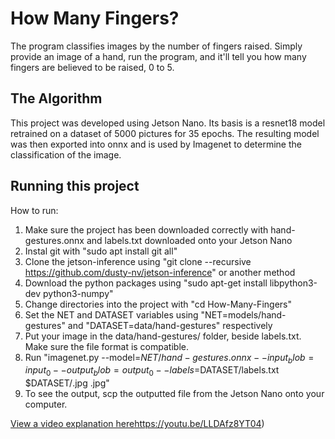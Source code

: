 # How Many Fingers?

The program classifies images by the number of fingers raised. Simply provide an image of a hand, run the program, and it'll tell you how many fingers are believed to be raised, 0 to 5.


## The Algorithm

This project was developed using Jetson Nano.  Its basis is a resnet18 model retrained on a dataset of 5000 pictures for 35 epochs. The resulting model was then exported into onnx and is used by Imagenet to determine the classification of the image. 

## Running this project

How to run:
1. Make sure the project has been downloaded correctly with hand-gestures.onnx and labels.txt downloaded onto your Jetson Nano
2. Instal git with "sudo apt install git all"
3. Clone the jetson-inference using "git clone --recursive https://github.com/dusty-nv/jetson-inference" or another method
4. Download the python packages using "sudo apt-get install libpython3-dev python3-numpy"
5. Change directories into the project with "cd How-Many-Fingers"
6. Set the NET and DATASET variables using "NET=models/hand-gestures" and "DATASET=data/hand-gestures" respectively
7. Put your image in the data/hand-gestures/ folder, beside labels.txt. Make sure the file format is compatible. 
8. Run "imagenet.py --model=$NET/hand-gestures.onnx --input_blob=input_0 --output_blob=output_0 --labels=$DATASET/labels.txt $DATASET/<Image Name>.jpg .jpg"
9. To see the output, scp the outputted file from the Jetson Nano onto your computer.

[View a video explanation here](https://youtu.be/LLDAfz8YT04)https://youtu.be/LLDAfz8YT04)
